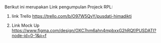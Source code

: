 Berikut ini merupakan Link pengumpulan Projeck RPL:

1. link Trello
https://trello.com/b/O97W5QvY/pusdati-himadikti

2. Link Mock Up
https://www.figma.com/design/OXC7nm6ahn4mpbxxG2hRQf/PUSDATI?node-id=0-1&p=f
